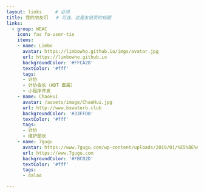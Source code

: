 ```yaml
---
layout: links     # 必须
title: 我的朋友们   # 可选，这是友链页的标题
links:
  - group: WEAC
    icon: fas fa-user-tie
    items:
    - name: Limbo
      avatar: https://limbowho.github.io/imgs/avatar.jpg
      url: https://limbowho.github.io
      backgroundColor: '#FFCA28'
      textColor: '#fff'
      tags:
      - 计协
      - 计协会长（ADT 直属）
      - 小程序开发
    - name: ChaoHui
      avatar: /assets/image/ChaoHui.jpg
      url: http://www.bswaterb.club
      backgroundColor: '#33FFD0'
      textColor: '#fff'
      tags:
      - 计协
      - 维护部长
    - name: 7gugu
      avatar: https://www.7gugu.com/wp-content/uploads/2019/01/%E5%BE%AE%E4%BF%A1%E5%9B%BE%E7%89%87_20181012202858-150x150.jpg
      url: https://www.7gugu.com
      backgroundColor: '#FBC02D'
      textColor: '#fff'
      tags:
      - dalao

---
```

